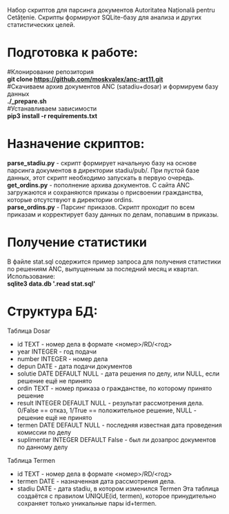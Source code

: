 Набор скриптов для парсинга документов Autoritatea Națională pentru Cetățenie.
Скрипты формируют SQLite-базу для анализа и других статистических целей.

# Подготовка к работе:
#Клонирование репозитория <br />
**git clone https://github.com/moskvalex/anc-art11.git** <br />
#Скачиваем архив документов ANC (satadiu+dosar) и формируем базу данных <br />
**./_prepare.sh** <br />
#Устанавливаем зависимости <br />
**pip3 install -r requirements.txt** <br />

# Назначение скриптов:
**parse_stadiu.py** - скрипт формирует начальную базу на основе парсинга документов в директории stadiu/pub/. При пустой базе данных, этот скрипт необходимо запускать в первую очередь. <br />
**get_ordins.py** - пополнение архива документов. С сайта ANC загружаются и сохраняются приказы о присвоении гражданства, которые отсутствуют в директории ordins. <br />
**parse_ordins.py** - Парсинг приказов. Скрипт проходит по всем приказам и корректирует базу данных по делам, попавшим в приказы. <br />

# Получение статистики
В файле stat.sql содержится пример запроса для получения статистики по решениям ANC, выпущенным за последний месяц и квартал.
Использование:<br />
**sqlite3 data.db '.read stat.sql'**

# Структура БД:

Таблица Dosar
- id TEXT - номер дела в формате <номер>/RD/<год>
- year INTEGER - год подачи
- number INTEGER - номер дела
- depun DATE - дата подачи документов
- solutie DATE DEFAULT NULL - дата решения по делу, или NULL, если решение ещё не принято
- ordin TEXT - номер приказа о гражданстве, по которому принято решение
- result INTEGER DEFAULT NULL - результат рассмотрения дела. 0/False == отказ, 1/True == положительное решение, NULL - решение ещё не принято
- termen DATE DEFAULT NULL - последняя известная дата проведения комиссии по делу
- suplimentar INTEGER DEFAULT False - был ли дозапрос документов по данному делу

Таблица Termen
 - id TEXT - номер дела в формате <номер>/RD/<год>
 - termen DATE - назначенная дата рассмотрения дела.
 - stadiu DATE - дата stadiu, в котором изменился Termen
Эта таблица создаётся с правилом UNIQUE(id, termen), которое принудительно сохраняет только уникальные пары id+termen.
